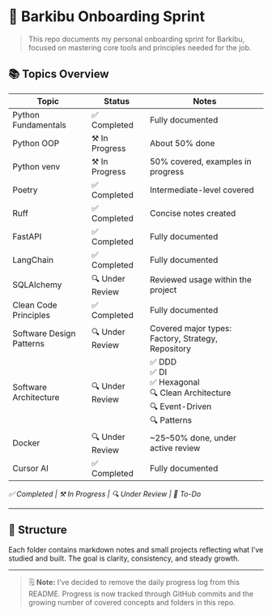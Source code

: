 # 🚀 Barkibu Onboarding Sprint

> This repo documents my personal onboarding sprint for Barkibu, focused on mastering core tools and principles needed for the job.

## 📚 Topics Overview

| Topic                  | Status          | Notes                                                                                 |
|------------------------|----------------|----------------------------------------------------------------------------------------|
| Python Fundamentals    | ✅ Completed    | Fully documented                                                                       |
| Python OOP             | ⚒️ In Progress | About 50% done                                                                         |
| Python venv            | ⚒️ In Progress | 50% covered, examples in progress                                                      |
| Poetry                 | ✅ Completed    | Intermediate-level covered                                                             |
| Ruff                   | ✅ Completed    | Concise notes created                                                                  |
| FastAPI                | ✅ Completed    | Fully documented                                                                       |
| LangChain              | ✅ Completed    | Fully documented                                                                       |
| SQLAlchemy             | 🔍 Under Review | Reviewed usage within the project                                                      |
| Clean Code Principles  | ✅ Completed    | Fully documented                                                                       |
| Software Design Patterns | 🔍 Under Review | Covered major types: Factory, Strategy, Repository                                  |
| Software Architecture  | 🔍 Under Review | ✅ DDD<br>✅ DI<br>✅ Hexagonal<br>🔍 Clean Architecture<br>🔍 Event-Driven<br>🔍 Patterns |
| Docker                 | 🔍 Under Review | \~25–50% done, under active review                                                     |
| Cursor AI              | ✅ Completed    | Fully documented                                                                       |

*✅ Completed | ⚒️ In Progress | 🔍 Under Review | 🚧 To-Do*

---

## 🧭 Structure

Each folder contains markdown notes and small projects reflecting what I’ve studied and built. The goal is clarity, consistency, and steady growth.

---

> 🗒️ **Note:** I’ve decided to remove the daily progress log from this README. Progress is now tracked through GitHub commits and the growing number of covered concepts and folders in this repo.
